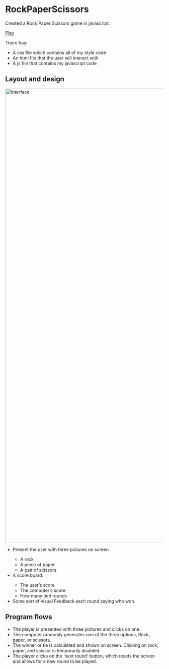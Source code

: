 # RockPaperScissors
<p>Created a Rock Paper Scissors game in javascript.</p>
<p><a href="http://lianxiao.dev.fast.sheridanc.on.ca/portfolio/RockPaperScissors/index.html">Play</a></p>
There has:
<ul>
  <li>A css file which contains all of my style code</li>
  <li>An html file that the user will interact with</li>
  <li>A js file that contains my javascript code</li>
</ul>

<h2>Layout and design</h2>
<img width="1440" alt="interface" src="https://user-images.githubusercontent.com/25212857/32581200-dcc24322-c4b6-11e7-8d81-d682b674b5b1.png">
<ul>
  <li>Present the user with three pictures on screen</li>
  <ul>
    <li>A rock</li>
    <li>A piece of paper</li>
    <li>A pair of scissors</li>
  </ul>
  <li>A score board:</li>
  <ul>
    <li>The user’s score</li>
    <li>The computer’s score</li>
    <li>How many tied rounds</li>
  </ul>
  <li>Some sort of visual Feedback each round saying who won.</li>
</ul>

<h2>Program flows</h2>
<ul>
  <li>The player is presented with three pictures and clicks on one.</li>
  <li>The computer randomly generates one of the three options, Rock, paper, or scissors.</li>
  <li>The winner or tie is calculated and shown on screen.  Clicking on rock, paper, and scissor is temporarily disabled.</li>
  <li>The player clicks on the ‘next round’ button, which resets the screen and allows for a new round to be played.</li>
</ul>
